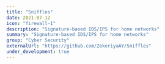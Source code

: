 ```yaml
---
title: "Sniffles"
date: 2021-07-12
icon: "firewall-1"
description: "Signature-based IDS/IPS for home networks"
summary: "Signature-based IDS/IPS for home networks"
group: "Cyber Security"
externalUrl: "https://github.com/ZekeriyaAY/Sniffles"
under_development: true
---
```

